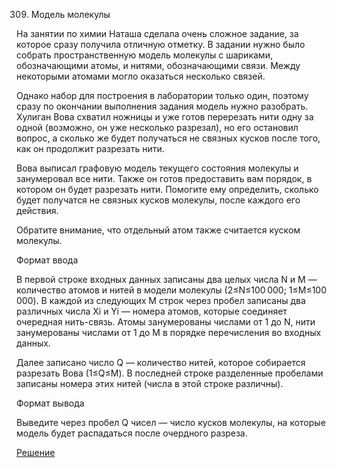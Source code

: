 309. Модель молекулы

На занятии по химии Наташа сделала очень сложное задание, за которое сразу получила отличную отметку. В задании нужно было собрать пространственную модель молекулы с шариками, обозначающими атомы, и нитями, обозначающими связи. Между некоторыми атомами могло оказаться несколько связей.

Однако набор для построения в лаборатории только один, поэтому сразу по окончании выполнения задания модель нужно разобрать. Хулиган Вова схватил ножницы и уже готов перерезать нити одну за одной (возможно, он уже несколько разрезал), но его остановил вопрос, а сколько же будет получаться не связных кусков после того, как он продолжит разрезать нити.

Вова выписал графовую модель текущего состояния молекулы и занумеровал все нити. Также он готов предоставить вам порядок, в котором он будет разрезать нити. Помогите ему определить, сколько будет получатся не связных кусков молекулы, после каждого его действия.

Обратите внимание, что отдельный атом также считается куском молекулы.

Формат ввода

В первой строке входных данных записаны два целых числа N и M — количество атомов и нитей в модели молекулы (2≤N≤100 000; 1≤M≤100 000). В каждой из следующих M строк через пробел записаны два различных числа Xi​ и Yi​ — номера атомов, которые соединяет очередная нить-связь. Атомы занумерованы числами от 1 до N, нити занумерованы числами от 1 до M в порядке перечисления во входных данных.

Далее записано число Q — количество нитей, которое собирается разрезать Вова (1≤Q≤M). В последней строке разделенные пробелами записаны номера этих нитей (числа в этой строке различны).

Формат вывода

Выведите через пробел Q чисел — число кусков молекулы, на которые модель будет распадаться после очердного разреза.

[Решение](solution.cpp)
